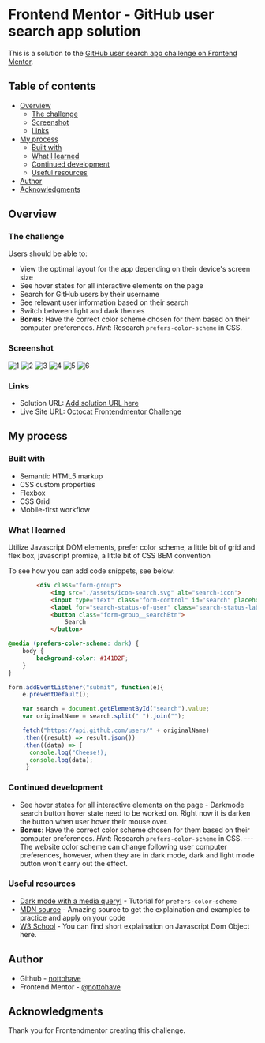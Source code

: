 # Frontend Mentor - GitHub user search app solution

This is a solution to the [GitHub user search app challenge on Frontend Mentor](https://nottohave.github.io/frontendmentor_octocat/). 

## Table of contents

- [Overview](#overview)
  - [The challenge](#the-challenge)
  - [Screenshot](#screenshot)
  - [Links](#links)
- [My process](#my-process)
  - [Built with](#built-with)
  - [What I learned](#what-i-learned)
  - [Continued development](#continued-development)
  - [Useful resources](#useful-resources)
- [Author](#author)
- [Acknowledgments](#acknowledgments)

## Overview

### The challenge

Users should be able to:

- View the optimal layout for the app depending on their device's screen size
- See hover states for all interactive elements on the page
- Search for GitHub users by their username
- See relevant user information based on their search
- Switch between light and dark themes
- **Bonus**: Have the correct color scheme chosen for them based on their computer preferences. _Hint_: Research `prefers-color-scheme` in CSS.

### Screenshot

![1](./screenshot/user-search-app-DarkMode.png)
![2](./screenshot/user-search-app-LightMode.png)
![3](./screenshot/user-search-app-SearchDarkDesktop.png)
![4](./screenshot/user-search-app-SearchLightDesktop.png)
![5](./screenshot/user-search-app-SearchDarkMobile.png)
![6](./screenshot/user-search-app-SearchLightMobile.png)



### Links

- Solution URL: [Add solution URL here](https://your-solution-url.com)
- Live Site URL: [Octocat Frontendmentor Challenge](https://nottohave.github.io/frontendmentor_octocat/)

## My process

### Built with

- Semantic HTML5 markup
- CSS custom properties
- Flexbox
- CSS Grid
- Mobile-first workflow

### What I learned
Utilize Javascript DOM elements, prefer color scheme, a little bit of grid and flex box, javascript promise, a little bit of CSS BEM convention 

To see how you can add code snippets, see below:

```html
        <div class="form-group">
            <img src="./assets/icon-search.svg" alt="search-icon">
            <input type="text" class="form-control" id="search" placeholder="Search Github username..." required>
            <label for="search-status-of-user" class="search-status-label">No results</label>
            <button class="form-group__searchBtn">
                Search
            </button>
```
```css
@media (prefers-color-scheme: dark) {
    body {
        background-color: #141D2F;
    }
}
```
```js
form.addEventListener("submit", function(e){
    e.preventDefault();

    var search = document.getElementById("search").value;
    var originalName = search.split(" ").join("");

    fetch("https://api.github.com/users/" + originalName)
    .then((result) => result.json())
    .then((data) => {
      console.log("Cheese!);
      console.log(data);
     }
```

### Continued development

- See hover states for all interactive elements on the page - Darkmode search button hover state need to be worked on. Right now it is darken the button when user hover their mouse over.
- **Bonus**: Have the correct color scheme chosen for them based on their computer preferences. _Hint_: Research `prefers-color-scheme` in CSS.  --- The website color scheme can change following user computer preferences, however, when they are in dark mode, dark and light mode button won't carry out the effect. 



### Useful resources

- [Dark mode with a media query!](https://youtu.be/_yCgeXFAXTM) - Tutorial for `prefers-color-scheme`
- [MDN source](https://developer.mozilla.org/en-US/) - Amazing source to get the explaination and examples to practice and apply on your code
- [W3 School](https://www.w3schools.com/) - You can find short explaination on Javascript Dom Object here. 

## Author

- Github - [nottohave](https://github.com/nottohave)
- Frontend Mentor - [@nottohave](https://www.frontendmentor.io/profile/nottohave)

## Acknowledgments

Thank you for Frontendmentor creating this challenge. 
